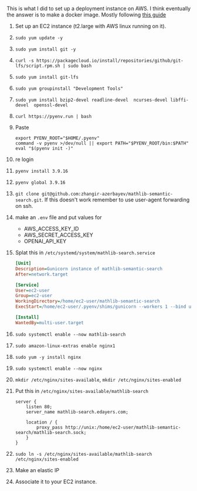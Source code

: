 This is what I did to set up a deployment instance on AWS.
I think eventually the answer is to make a docker image.
Mostly following [this guide](https://www.digitalocean.com/community/tutorials/how-to-serve-flask-applications-with-gunicorn-and-nginx-on-ubuntu-18-04)


1. Set up an EC2 instance (t2.large with AWS linux running on it).
2. `sudo yum update -y`
3. `sudo yum install git -y`
4. `curl -s https://packagecloud.io/install/repositories/github/git-lfs/script.rpm.sh | sudo bash`
5. `sudo yum install git-lfs`
4. `sudo yum groupinstall "Development Tools"`
4. `sudo yum install bzip2-devel readline-devel  ncurses-devel libffi-devel  openssl-devel`
4. `curl https://pyenv.run | bash`
5. Paste
    ```
    export PYENV_ROOT="$HOME/.pyenv"
    command -v pyenv >/dev/null || export PATH="$PYENV_ROOT/bin:$PATH"
    eval "$(pyenv init -)"
    ```
6. re login
7. `pyenv install 3.9.16`
8. `pyenv global 3.9.16`
9. `git clone git@github.com:zhangir-azerbayev/mathlib-semantic-search.git`. If this doesn't work remember to use user-agent forwarding on ssh.
10. make an `.env` file and put values for
    - AWS_ACCESS_KEY_ID
    - AWS_SECRET_ACCESS_KEY
    - OPENAI_API_KEY
12. Splat this in `/etc/systemd/system/mathlib-search.service`
    ```ini
    [Unit]
    Description=Gunicorn instance of mathlib-semantic-search
    After=network.target

    [Service]
    User=ec2-user
    Group=ec2-user
    WorkingDirectory=/home/ec2-user/mathlib-semantic-search
    ExecStart=/home/ec2-user/.pyenv/shims/gunicorn --workers 1 --bind unix:mathlib-search.sock -m 007 src.web:app

    [Install]
    WantedBy=multi-user.target
    ```
12.  `sudo systemctl enable --now mathlib-search`
11. `sudo amazon-linux-extras enable nginx1`
12. `sudo yum -y install nginx`
13. `sudo systemctl enable --now nginx`
12. `mkdir /etc/nginx/sites-available`, `mkdir /etc/nginx/sites-enabled`
14. Put this in `/etc/nginx/sites-available/mathlib-search`
    ```
    server {
        listen 80;
        server_name mathlib-search.edayers.com;

        location / {
            proxy_pass http://unix:/home/ec2-user/mathlib-semantic-search/mathlib-search.sock;
        }
    }
    ```
12. `sudo ln -s /etc/nginx/sites-available/mathlib-search /etc/nginx/sites-enabled`

10. Make an elastic IP
11. Associate it to your EC2 instance.
